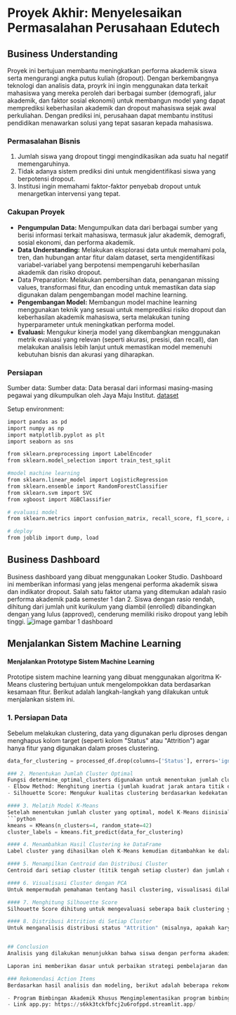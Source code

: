 # Proyek Akhir: Menyelesaikan Permasalahan Perusahaan Edutech

## Business Understanding
Proyek ini bertujuan membantu meningkatkan performa akademik siswa serta mengurangi angka putus kuliah (dropout). Dengan berkembangnya teknologi dan analisis data, proyrk ini ingin menggunakan data terkait mahasiswa yang mereka peroleh dari berbagai sumber (demografi, jalur akademik, dan faktor sosial ekonomi) untuk membangun model yang dapat memprediksi keberhasilan akademik dan dropout mahasiswa sejak awal perkuliahan. Dengan prediksi ini, perusahaan dapat membantu institusi pendidikan menawarkan solusi yang tepat sasaran kepada mahasiswa.

### Permasalahan Bisnis
1. Jumlah siswa yang dropout tinggi mengindikasikan ada suatu hal negatif memengaruhinya.
2. Tidak adanya sistem prediksi dini untuk mengidentifikasi siswa yang berpotensi dropout.
3. Institusi ingin memahami faktor-faktor penyebab dropout untuk menargetkan intervensi yang tepat.

### Cakupan Proyek
- **Pengumpulan Data:** Mengumpulkan data dari berbagai sumber yang berisi informasi terkait mahasiswa, termasuk jalur akademik, demografi, sosial ekonomi, dan performa akademik.
- **Data Understanding:** Melakukan eksplorasi data untuk memahami pola, tren, dan hubungan antar fitur dalam dataset, serta mengidentifikasi variabel-variabel yang berpotensi mempengaruhi keberhasilan akademik dan risiko dropout.
- Data Preparation: Melakukan pembersihan data, penanganan missing values, transformasi fitur, dan encoding untuk memastikan data siap digunakan dalam pengembangan model machine learning.
- **Pengembangan Model:** Membangun model machine learning menggunakan teknik yang sesuai untuk memprediksi risiko dropout dan keberhasilan akademik mahasiswa, serta melakukan tuning hyperparameter untuk meningkatkan performa model.
- **Evaluasi:** Mengukur kinerja model yang dikembangkan menggunakan metrik evaluasi yang relevan (seperti akurasi, presisi, dan recall), dan melakukan analisis lebih lanjut untuk memastikan model memenuhi kebutuhan bisnis dan akurasi yang diharapkan.

### Persiapan

Sumber data: Sumber data: Data berasal dari informasi masing-masing pegawai yang dikumpulkan oleh Jaya Maju Institut. [dataset](https://github.com/dicodingacademy/dicoding_dataset/tree/main/students_performance)

Setup environment:
```bash
import pandas as pd
import numpy as np
import matplotlib.pyplot as plt
import seaborn as sns

from sklearn.preprocessing import LabelEncoder
from sklearn.model_selection import train_test_split

#model machine learning
from sklearn.linear_model import LogisticRegression
from sklearn.ensemble import RandomForestClassifier
from sklearn.svm import SVC
from xgboost import XGBClassifier

# evaluasi model
from sklearn.metrics import confusion_matrix, recall_score, f1_score, accuracy_score, precision_score

# deploy
from joblib import dump, load
```


## Business Dashboard
Business dashboard yang dibuat menggunakan Looker Studio. Dashboard ini memberikan informasi yang jelas mengenai performa akademik siswa dan indikator dropout. Salah satu faktor utama yang ditemukan adalah rasio performa akademik pada semester 1 dan 2. Siswa dengan rasio rendah, dihitung dari jumlah unit kurikulum yang diambil (enrolled) dibandingkan dengan yang lulus (approved), cenderung memiliki risiko dropout yang lebih tinggi.
![image](./images/oktaagnes_dashboard.png)
gambar 1 dashboard

## Menjalankan Sistem Machine Learning
#### Menjalankan Prototype Sistem Machine Learning 

Prototipe sistem machine learning yang dibuat menggunakan algoritma K-Means clustering bertujuan untuk mengelompokkan data berdasarkan kesamaan fitur. Berikut adalah langkah-langkah yang dilakukan untuk menjalankan sistem ini.

### 1. Persiapan Data
Sebelum melakukan clustering, data yang digunakan perlu diproses dengan menghapus kolom target (seperti kolom "Status" atau "Attrition") agar hanya fitur yang digunakan dalam proses clustering.

```python
data_for_clustering = processed_df.drop(columns=['Status'], errors='ignore')

### 2. Menentukan Jumlah Cluster Optimal
Fungsi determine_optimal_clusters digunakan untuk menentukan jumlah cluster yang optimal menggunakan dua metode evaluasi:
- Elbow Method: Menghitung inertia (jumlah kuadrat jarak antara titik data dan centroid) untuk setiap jumlah cluster yang diuji. Titik di mana penurunan inertia mulai melambat menunjukkan jumlah cluster optimal.
- Silhouette Score: Mengukur kualitas clustering berdasarkan kedekatan data dengan cluster yang tepat dan seberapa jauh jaraknya ke cluster lainnya

#### 3. Melatih Model K-Means
Setelah menentukan jumlah cluster yang optimal, model K-Means diinisialisasi dengan jumlah cluster yang telah dipilih (misalnya 4 cluster). Model kemudian dilatih menggunakan data yang telah diproses.
```python
kmeans = KMeans(n_clusters=4, random_state=42)
cluster_labels = kmeans.fit_predict(data_for_clustering)

#### 4. Menambahkan Hasil Clustering ke DataFrame
Label cluster yang dihasilkan oleh K-Means kemudian ditambahkan ke dalam DataFrame untuk mempermudah analisis lebih lanjut

#### 5. Menampilkan Centroid dan Distribusi Cluster
Centroid dari setiap cluster (titik tengah setiap cluster) dan jumlah data dalam setiap cluster ditampilkan untuk memberikan wawasan lebih lanjut mengenai distribusi data dalam cluster.

#### 6. Visualisasi Cluster dengan PCA
Untuk mempermudah pemahaman tentang hasil clustering, visualisasi dilakukan dengan menggunakan PCA (Principal Component Analysis) untuk mereduksi data menjadi dua dimensi.

#### 7. Menghitung Silhouette Score
Silhouette Score dihitung untuk mengevaluasi seberapa baik clustering yang dilakukan. Skor ini mengukur seberapa baik data dalam setiap cluster dibandingkan dengan data di cluster lainnya.

#### 8. Distribusi Attrition di Setiap Cluster
Untuk menganalisis distribusi status "Attrition" (misalnya, apakah karyawan berhenti atau tidak) di setiap cluster, digunakan grafik countplot.


## Conclusion
Analisis yang dilakukan menunjukkan bahwa siswa dengan performa akademik rendah di awal masa studi berpotensi tinggi untuk dropout. Dengan menggunakan model prediksi yang dibangun berdasarkan data akademik dan faktor lainnya, pihak Jaya Jaya Institut dapat memberikan intervensi dini kepada siswa yang berisiko. Dashboard yang dibuat memungkinkan pihak institusi untuk memonitor performa siswa secara real-time dan mengambil tindakan yang tepat sesuai data yang disajikan.

Laporan ini memberikan dasar untuk perbaikan strategi pembelajaran dan dukungan akademik di masa depan.

### Rekomendasi Action Items
Berdasarkan hasil analisis dan modeling, berikut adalah beberapa rekomendasi action items yang dapat dilakukan oleh Jaya Jaya Institut untuk mengurangi angka dropout dan meningkatkan performa akademik siswa:

- Program Bimbingan Akademik Khusus Mengimplementasikan program bimbingan akademik khusus bagi siswa yang teridentifikasi memiliki rasio performa akademik rendah di semester awal. Program ini dapat mencakup mentoring, bantuan pengajaran tambahan, dan pemantauan yang lebih dekat oleh tutor.
- Link app.py: https://s6kk3tckfbfcj2u6rofppd.streamlit.app/
